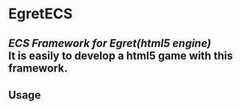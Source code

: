 # EgretECS
*ECS Framework for Egret(html5 engine)*
<br>It is easily to develop a html5 game with this framework.</br>
----

## Usage
